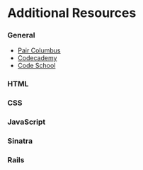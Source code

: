 # Additional Resources

### General
- [Pair Columbus](http://paircolumbus.org/)
- [Codecademy](http://codecademy.com/)
- [Code School](http://codeschool.com/)

### HTML

### CSS

### JavaScript

### Sinatra

### Rails

